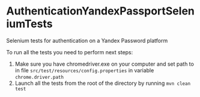 # AuthenticationYandexPassportSeleniumTests
Selenium tests for authentication on a Yandex Password platform

To run all the tests you need to perform next steps:
1. Make sure you have chromedriver.exe on your computer and set path to in file `src/test/resources/config.properties` in variable `chrome.driver.path`
2. Launch all the tests from the root of the directory by running `mvn clean test`
